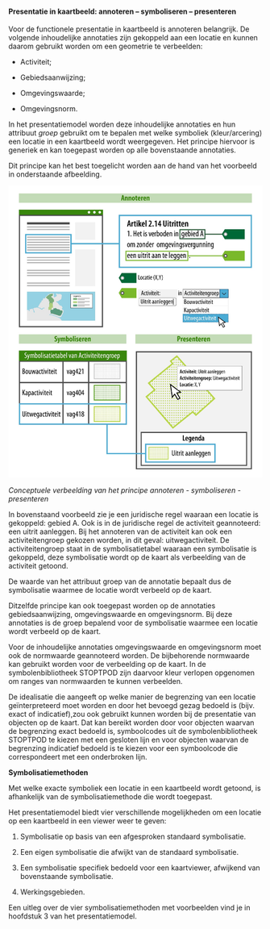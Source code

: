 ﻿#### Presentatie in kaartbeeld: annoteren – symboliseren – presenteren

Voor de functionele presentatie in kaartbeeld is annoteren 
belangrijk. De volgende inhoudelijke annotaties zijn gekoppeld aan een locatie
en kunnen daarom gebruikt worden om een geometrie te verbeelden:

-   Activiteit;

-   Gebiedsaanwijzing;

-   Omgevingswaarde;

-   Omgevingsnorm.

In het presentatiemodel worden deze inhoudelijke annotaties en hun attribuut
*groep* gebruikt om te bepalen met welke symboliek (kleur/arcering) een locatie
in een kaartbeeld wordt weergegeven. Het principe hiervoor is generiek en kan
toegepast worden op alle bovenstaande annotaties.

Dit principe kan het best toegelicht worden aan de hand van het voorbeeld in
onderstaande afbeelding.

![](media/4009AnnoterenPresenteren.jpg)

*Conceptuele verbeelding van het principe annoteren - symboliseren -
presenteren*

In bovenstaand voorbeeld zie je een juridische regel waaraan een locatie is gekoppeld:
gebied A. Ook is in de juridische regel de activiteit geannoteerd: een uitrit
aanleggen. Bij het annoteren van de activiteit kan ook een activiteitengroep
gekozen worden, in dit geval: uitwegactiviteit. De activiteitengroep staat in de
symbolisatietabel waaraan een symbolisatie is gekoppeld, deze symbolisatie wordt
op de kaart als verbeelding van de activiteit getoond.

De waarde van het attribuut groep van de annotatie bepaalt dus de symbolisatie
waarmee de locatie wordt verbeeld op de kaart.

Ditzelfde principe kan ook toegepast worden op de annotaties gebiedsaanwijzing,
omgevingswaarde en omgevingsnorm. Bij deze annotaties is de groep bepalend voor
de symbolisatie waarmee een locatie wordt verbeeld op de kaart.

Voor de inhoudelijke annotaties omgevingswaarde en omgevingsnorm moet ook de
normwaarde geannoteerd worden. De bijbehorende normwaarde kan gebruikt worden
voor de verbeelding op de kaart. In de symbolenbibliotheek STOPTPOD zijn
daarvoor kleur verlopen opgenomen om ranges van normwaarden te kunnen
verbeelden.

De idealisatie die aangeeft op welke manier de begrenzing van een locatie
geïnterpreteerd moet worden en door het bevoegd gezag bedoeld is (bijv. exact of
indicatief),zou ook gebruikt kunnen worden bij de presentatie van objecten op
de kaart. Dat kan bereikt worden door voor objecten waarvan de begrenzing exact
bedoeld is, symboolcodes uit de symbolenbibliotheek STOPTPOD te kiezen met
een gesloten lijn en voor objecten waarvan de begrenzing indicatief bedoeld is
te kiezen voor een symboolcode die correspondeert met een onderbroken lijn.

**Symbolisatiemethoden**

Met welke exacte symboliek een locatie in een kaartbeeld wordt getoond, is
afhankelijk van de symbolisatiemethode die wordt toegepast.

Het presentatiemodel biedt vier verschillende mogelijkheden om een locatie op
een kaartbeeld in een viewer weer te geven:

1.  Symbolisatie op basis van een afgesproken standaard symbolisatie.

2.  Een eigen symbolisatie die afwijkt van de standaard symbolisatie.

3.  Een symbolisatie specifiek bedoeld voor een kaartviewer, afwijkend van
    bovenstaande symbolisatie.

4.  Werkingsgebieden.

Een uitleg over de vier symbolisatiemethoden met voorbeelden vind je in
hoofdstuk 3 van het presentatiemodel.
